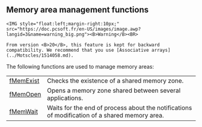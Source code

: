 
## Memory area management functions
			

<DIV class="specObsolete">
	<IMG style="float:left;margin-right:10px;" src="https://doc.pcsoft.fr/en-US/images/image.awp?langid=3&name=warning_big.png"><B>Warning</B><BR>
	From version <B>20</B>, this feature is kept for backward compatibility. We recommend that you use [Associative arrays](../Motscles/1514058.md). 
</DIV><a name="NOTE1"></a>
<a name="NOTE1_1"></a>


The following functions are used to manage memory areas: 



|   |   |
| --- | --- |
| [fMemExist](../WDLang1/1000018916.md) | Checks the existence of a shared memory zone. |
| [fMemOpen](../WDLang1/1000018917.md) | Opens a memory zone shared between several applications. |
| [fMemWait](../WDLang1/1000018915.md) | Waits for the end of process about the notifications of modification of a shared memory area. |







